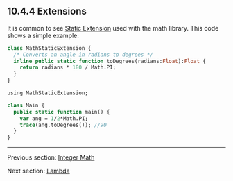 ## 10.4.4 Extensions

It is common to see [Static Extension](lf-static-extension.md) used with the math library.  This code shows a simple example:  
```haxe
class MathStaticExtension {
  /* Converts an angle in radians to degrees */
  inline public static function toDegrees(radians:Float):Float {
    return radians * 180 / Math.PI;
  }
}


```
```haxe
using MathStaticExtension;

class Main {
  public static function main() {
    var ang = 1/2*Math.PI;
    trace(ang.toDegrees()); //90
  }
}
```

---

Previous section: [Integer Math](std-math-integer-math.md)

Next section: [Lambda](std-Lambda.md)